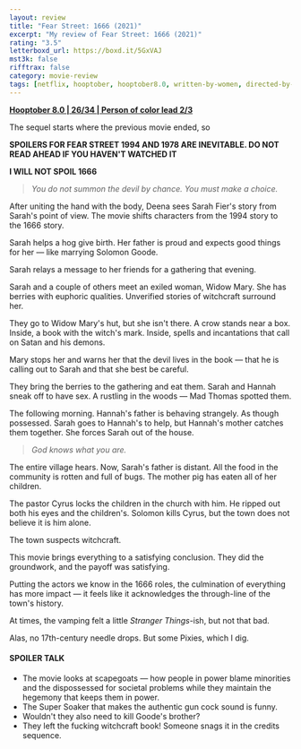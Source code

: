 ```yaml
---
layout: review
title: "Fear Street: 1666 (2021)"
excerpt: "My review of Fear Street: 1666 (2021)"
rating: "3.5"
letterboxd_url: https://boxd.it/5GxVAJ
mst3k: false
rifftrax: false
category: movie-review
tags: [netflix, hooptober, hooptober8.0, written-by-women, directed-by-women, edited-by-women, good-for-her]
---
```


<b><a href="https://boxd.it/pOvfW/detail" target="_blank" rel="noopener">Hooptober 8.0 | 26/34 | Person of color lead 2/3</a></b>

The sequel starts where the previous movie ended, so

<b>SPOILERS FOR FEAR STREET 1994 AND 1978 ARE INEVITABLE. DO NOT READ AHEAD IF YOU HAVEN'T WATCHED IT</b>

<b>I WILL NOT SPOIL 1666</b>

<blockquote><i>You do not summon the devil by chance. You must make a choice.</i></blockquote>
After uniting the hand with the body, Deena sees Sarah Fier's story from Sarah's point of view. The movie shifts characters from the 1994 story to the 1666 story.

Sarah helps a hog give birth. Her father is proud and expects good things for her — like marrying Solomon Goode.

Sarah relays a message to her friends for a gathering that evening.

Sarah and a couple of others meet an exiled woman, Widow Mary. She has berries with euphoric qualities. Unverified stories of witchcraft surround her.

They go to Widow Mary's hut, but she isn't there. A crow stands near a box. Inside, a book with the witch's mark. Inside, spells and incantations that call on Satan and his demons.

Mary stops her and warns her that the devil lives in the book — that he is calling out to Sarah and that she best be careful.

They bring the berries to the gathering and eat them. Sarah and Hannah sneak off to have sex. A rustling in the woods — Mad Thomas spotted them.

The following morning. Hannah's father is behaving strangely. As though possessed. Sarah goes to Hannah's to help, but Hannah's mother catches them together. She forces Sarah out of the house.

<blockquote><i>God knows what you are.</i></blockquote>
The entire village hears. Now, Sarah's father is distant. All the food in the community is rotten and full of bugs. The mother pig has eaten all of her children.

The pastor Cyrus locks the children in the church with him. He ripped out both his eyes and the children's. Solomon kills Cyrus, but the town does not believe it is him alone.

The town suspects witchcraft.

This movie brings everything to a satisfying conclusion. They did the groundwork, and the payoff was satisfying.

Putting the actors we know in the 1666 roles, the culmination of everything has more impact — it feels like it acknowledges the through-line of the town's history.

At times, the vamping felt a little <i>Stranger Things</i>-ish, but not that bad.

Alas, no 17th-century needle drops. But some Pixies, which I dig.

#### SPOILER TALK

- The movie looks at scapegoats — how people in power blame minorities and the dispossessed for societal problems while they maintain the hegemony that keeps them in power.
- The Super Soaker that makes the authentic gun cock sound is funny.
- Wouldn't they also need to kill Goode's brother?
- They left the fucking witchcraft book! Someone snags it in the credits sequence.
